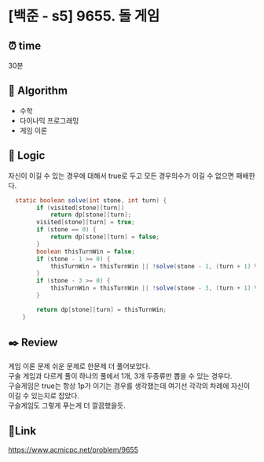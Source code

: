 # [백준 - s5] 9655. 돌 게임

## ⏰ **time**

30분

## :pushpin: **Algorithm**

- 수학
- 다이나믹 프로그래밍
- 게임 이론

## :round_pushpin: **Logic**

자신이 이길 수 있는 경우에 대해서 true로 두고 모든 경우의수가 이길 수 없으면 패배한다.

```java
  static boolean solve(int stone, int turn) {
		if (visited[stone][turn])
			return dp[stone][turn];
		visited[stone][turn] = true;
		if (stone == 0) {
			return dp[stone][turn] = false;
		}
		boolean thisTurnWin = false;
		if (stone - 1 >= 0) {
			thisTurnWin = thisTurnWin || !solve(stone - 1, (turn + 1) % 2);
		}
		if (stone - 3 >= 0) {
			thisTurnWin = thisTurnWin || !solve(stone - 3, (turn + 1) % 2);
		}

		return dp[stone][turn] = thisTurnWin;
	}

```

## :black_nib: **Review**

게임 이론 문제 쉬운 문제로 한문제 더 풀어보았다.  
구술 게임과 다르게 풀이 하나의 풀에서 1개, 3개 두종류만 뽑을 수 있는 경우다.  
구슬게임은 true는 항상 1p가 이기는 경우를 생각했는데 여기선 각각의 차례에 자신이 이길 수 있는지로 잡았다.  
구슬게임도 그렇게 푸는게 더 깔끔했을듯.

## 📡**Link**

https://www.acmicpc.net/problem/9655
